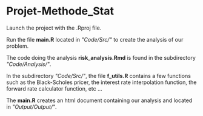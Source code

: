 # Projet-Methode_Stat
Launch the project with the .Rproj file.

Run the file **main.R** located in *"Code/Src/"* to create the analysis 
of our problem.

The code doing the analysis **risk_analysis.Rmd** is found in the subdirectory 
*"Code/Analysis/"*.

In the subdirectory *"Code/Src/"*, the file **f_utils.R** contains a few 
functions such as the Black-Scholes pricer, the interest rate interpolation 
function, the forward rate calculator function, etc ...

The **main.R** creates an html document containing our analysis and located 
in *"Output/Output/"*.



